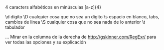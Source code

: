 4 caracters alfabéticos en minúsculas
[a-z]{4}


\d digito
\D cualquier cosa que no sea un digito
\s espacio en blanco, tabs, cambios de linea
\S cualquier cosa que no sea nada de lo anterior
\t tabulador

...
Mirar en la columna de la derecha de http://gskinner.com/RegExr/ para ver todas las opciones y su explicación
